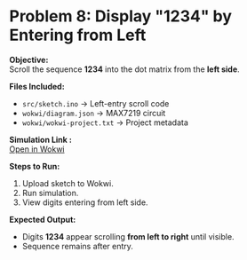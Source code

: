 # Problem 8: Display "1234" by Entering from Left

**Objective:**  
Scroll the sequence **1234** into the dot matrix from the **left side**.

**Files Included:**  
- `src/sketch.ino` → Left-entry scroll code  
- `wokwi/diagram.json` → MAX7219 circuit  
- `wokwi/wokwi-project.txt` → Project metadata  

**Simulation Link :**  
[Open in Wokwi](https://wokwi.com/projects/445865690764186625)

**Steps to Run:**  
1. Upload sketch to Wokwi.  
2. Run simulation.  
3. View digits entering from left side.

**Expected Output:**  
- Digits **1234** appear scrolling **from left to right** until visible.  
- Sequence remains after entry.
